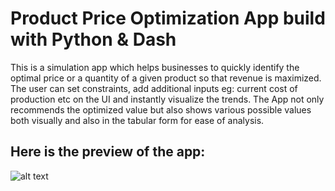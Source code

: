 # Product Price Optimization App build with Python & Dash
This is a simulation app which helps businesses to quickly identify the optimal price or a quantity of a given product so that revenue is maximized. The user can set constraints, add additional inputs eg: current cost of production etc on the UI and instantly visualize the trends. The App not only recommends the optimized value but also shows various possible values both visually and also in the tabular form for ease of analysis. 

## Here is the preview of the app:</br>
![alt text](https://github.com/amitvkulkarni/Data-Apps/blob/75accd84f0a89fadfb42cc62484a78d68c51ed6d/Price%20Optimization/Home.png)



